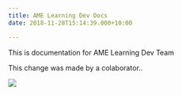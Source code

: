 ```yaml
---
title: AME Learning Dev Docs
date: 2018-11-28T15:14:39.000+10:00

---
```

This is documentation for AME Learning Dev Team

This change was made by a colaborator..

![](https://wallup.net/wp-content/uploads/2017/11/23/514780-cat-cat_eyes-animals.jpg)